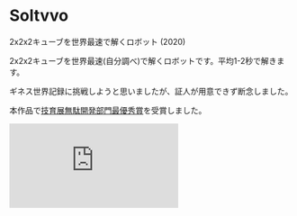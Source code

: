 # Soltvvo

2x2x2キューブを世界最速で解くロボット (2020)





2x2x2キューブを世界最速(自分調べ)で解くロボットです。平均1-2秒で解きます。



ギネス世界記録に挑戦しようと思いましたが、証人が用意できず断念しました。



本作品で[技育展無駄開発部門最優秀賞](https://talent.supporterz.jp/geekten/2020/)を受賞しました。

<div class="youtube">
<iframe src="https://www.youtube.com/embed/Fok7bAn-NSs" title="YouTube video player" frameborder="0" allow="accelerometer; autoplay; clipboard-write; encrypted-media; gyroscope; picture-in-picture" allowfullscreen></iframe>
</div>

